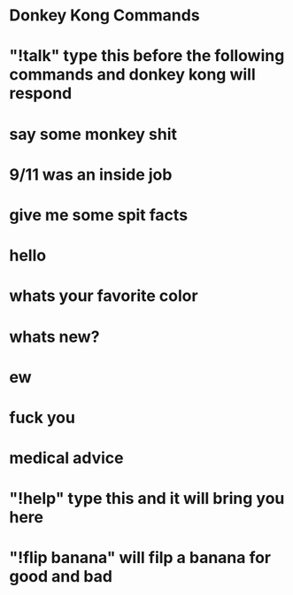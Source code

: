 # Donkey Kong Commands
#
#
# "!talk" type this before the following commands and donkey kong will respond
# say some monkey shit
# 9/11 was an inside job
# give me some spit facts
# hello
# whats your favorite color
# whats new?
# ew
# fuck you
# medical advice
#
#
# "!help" type this and it will bring you here
# "!flip banana" will filp a banana for good and bad
